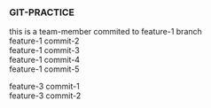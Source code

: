 ### GIT-PRACTICE
this is a team-member commited to feature-1 branch</br>
feature-1 commit-2</br>
feature-1 commit-3</br>
feature-1 commit-4</br>
feature-1 commit-5</br>


feature-3 commit-1</br>
feature-3 commit-2</br>
